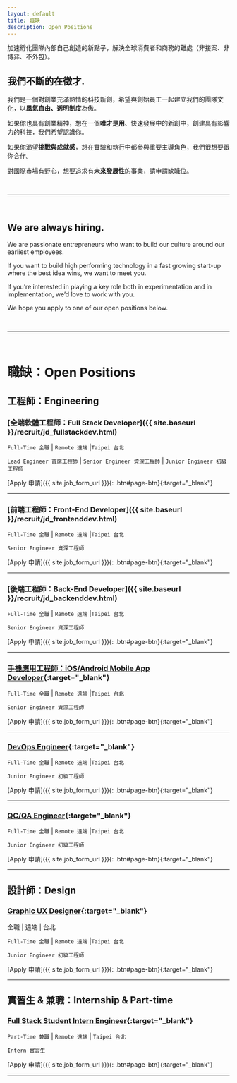 ```yaml
---
layout: default
title: 職缺
description: Open Positions
---
```


加速孵化團隊內部自己創造的新點子，解決全球消費者和商務的難處（非接案、非博弈、不外包）。

## 我們不斷的在徵才.

我們是一個對創業充滿熱情的科技新創，希望與創始員工一起建立我們的團隊文化，以**風氣自由、透明制度**為傲。

如果你也具有創業精神，想在一個**唯才是用**、快速發展中的新創中，創建具有影響力的科技，我們希望認識你。

如果你渴望**挑戰與成就感**，想在實驗和執行中都參與重要主導角色，我們很想要跟你合作。

對國際市場有野心，想要追求有**未來發展性**的事業，請申請缺職位。

<br>

---

<br>

## We are always hiring.

We are passionate entrepreneurs who want to build our culture around our earliest employees.

If you want to build high performing technology in a fast growing start-up where the best idea wins, we want to meet you.

If you’re interested in playing a key role both in experimentation and in implementation, we’d love to work with you. 

We hope you apply to one of our open positions below.

<br>

---

<br>

# 職缺：Open Positions

## 工程師：Engineering

### [全端軟體工程師：Full Stack Developer]({{ site.baseurl }}/recruit/jd_fullstackdev.html)

`Full-Time 全職` | `Remote 遠端` |`Taipei 台北`

`Lead Engineer 首席工程師` | `Senior Engineer 資深工程師` | `Junior Engineer 初級工程師`

[Apply 申請]({{ site.job_form_url }}){: .btn#page-btn}{:target="_blank"}

---

### [前端工程師：Front-End Developer]({{ site.baseurl }}/recruit/jd_frontenddev.html)

`Full-Time 全職` | `Remote 遠端` |`Taipei 台北`

`Senior Engineer 資深工程師`

[Apply 申請]({{ site.job_form_url }}){: .btn#page-btn}{:target="_blank"}

---

### [後端工程師：Back-End Developer]({{ site.baseurl }}/recruit/jd_backenddev.html)

`Full-Time 全職` | `Remote 遠端` |`Taipei 台北`

`Senior Engineer 資深工程師`

[Apply 申請]({{ site.job_form_url }}){: .btn#page-btn}{:target="_blank"}

---

### [手機應用工程師：iOS/Android Mobile App Developer](https://www.cakeresume.com/companies/avance-venture-lab/jobs/mobile-application-engineer-ios-android){:target="_blank"}

`Full-Time 全職` | `Remote 遠端` |`Taipei 台北`

`Senior Engineer 資深工程師`

[Apply 申請]({{ site.job_form_url }}){: .btn#page-btn}{:target="_blank"}

---
### [DevOps Engineer](https://www.cakeresume.com/companies/avance-venture-lab/jobs/devops-sre-engineer-remote-work){:target="_blank"}

`Full-Time 全職` | `Remote 遠端` |`Taipei 台北`

`Junior Engineer 初級工程師`

[Apply 申請]({{ site.job_form_url }}){: .btn#page-btn}{:target="_blank"}

---
### [QC/QA Engineer](https://www.cakeresume.com/companies/avance-venture-lab/jobs/qa-qc-engineer-remote-work){:target="_blank"}

`Full-Time 全職` | `Remote 遠端` |`Taipei 台北`

`Junior Engineer 初級工程師`

[Apply 申請]({{ site.job_form_url }}){: .btn#page-btn}{:target="_blank"}

---

## 設計師：Design

### [Graphic UX Designer](https://www.cakeresume.com/companies/avance-venture-lab/jobs/web-designer-8d25e8){:target="_blank"}

全職 | 遠端 | 台北

`Full-Time 全職` | `Remote 遠端` |`Taipei 台北`

`Junior Engineer 初級工程師`

[Apply 申請]({{ site.job_form_url }}){: .btn#page-btn}{:target="_blank"}

---

## 實習生 & 兼職：Internship & Part-time

### [Full Stack Student Intern Engineer](https://www.avancevl.com/students){:target="_blank"}

`Part-Time 兼職` | `Remote 遠端` | `Taipei 台北`

`Intern 實習生`

[Apply 申請]({{ site.job_form_url }}){: .btn#page-btn}{:target="_blank"}

---
